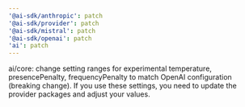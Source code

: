 ```yaml
---
'@ai-sdk/anthropic': patch
'@ai-sdk/provider': patch
'@ai-sdk/mistral': patch
'@ai-sdk/openai': patch
'ai': patch
---
```


ai/core: change setting ranges for experimental temperature, presencePenalty, frequencyPenalty to match OpenAI configuration (breaking change). If you use these settings, you need to update the provider packages and adjust your values.
